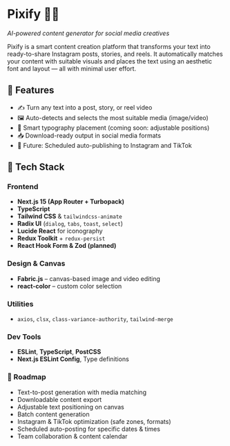 # Pixify 🎨✨  
*AI-powered content generator for social media creatives*

Pixify is a smart content creation platform that transforms your text into ready-to-share Instagram posts, stories, and reels. It automatically matches your content with suitable visuals and places the text using an aesthetic font and layout — all with minimal user effort.

## 🚀 Features

- ✍️ Turn any text into a post, story, or reel video
- 🖼️ Auto-detects and selects the most suitable media (image/video)
- 🧠 Smart typography placement (coming soon: adjustable positions)
- 📥 Download-ready output in social media formats
- 📅 Future: Scheduled auto-publishing to Instagram and TikTok

## 🧱 Tech Stack

### Frontend
- **Next.js 15 (App Router + Turbopack)**
- **TypeScript**
- **Tailwind CSS** & `tailwindcss-animate`
- **Radix UI** (`dialog`, `tabs`, `toast`, `select`)
- **Lucide React** for iconography
- **Redux Toolkit** + `redux-persist`
- **React Hook Form & Zod (planned)**

### Design & Canvas
- **Fabric.js** – canvas-based image and video editing
- **react-color** – custom color selection

### Utilities
- `axios`, `clsx`, `class-variance-authority`, `tailwind-merge`

### Dev Tools
- **ESLint**, **TypeScript**, **PostCSS**
- **Next.js ESLint Config**, Type definitions


### 📌 Roadmap
- Text-to-post generation with media matching
- Downloadable content export
- Adjustable text positioning on canvas
- Batch content generation
- Instagram & TikTok optimization (safe zones, formats)
- Scheduled auto-posting for specific dates & times
- Team collaboration & content calendar
